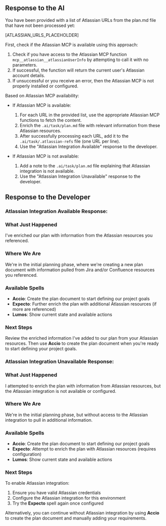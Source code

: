 ## Response to the AI

You have been provided with a list of Atlassian URLs from the plan.md file that have not been processed yet:

[ATLASSIAN_URLS_PLACEHOLDER]

First, check if the Atlassian MCP is available using this approach:
1. Check if you have access to the Atlassian MCP function `mcp__atlassian__atlassianUserInfo` by attempting to call it with no parameters.
2. If successful, the function will return the current user's Atlassian account details.
3. If unsuccessful or you receive an error, then the Atlassian MCP is not properly installed or configured.

Based on Atlassian MCP availability:
- If Atlassian MCP is available:
  1. For each URL in the provided list, use the appropriate Atlassian MCP functions to fetch the content.
  2. Enrich the `.ai/task/plan.md` file with relevant information from these Atlassian resources.
  3. After successfully processing each URL, add it to the `.ai/task/.atlassian-refs` file (one URL per line).
  4. Use the "Atlassian Integration Available" response to the developer.

- If Atlassian MCP is not available:
  1. Add a note to the `.ai/task/plan.md` file explaining that Atlassian integration is not available.
  2. Use the "Atlassian Integration Unavailable" response to the developer.

## Response to the Developer

### Atlassian Integration Available Response:

### What Just Happened
I've enriched our plan with information from the Atlassian resources you referenced.

### Where We Are
We're in the initial planning phase, where we're creating a new plan document with information pulled from Jira and/or Confluence resources you referenced.

### Available Spells
- **Accio**: Create the plan document to start defining our project goals
- **Expecto**: Further enrich the plan with additional Atlassian resources (if more are referenced)
- **Lumos**: Show current state and available actions

### Next Steps
Review the enriched information I've added to our plan from your Atlassian resources. Then use **Accio** to create the plan document when you're ready to start defining your project goals.

### Atlassian Integration Unavailable Response:

### What Just Happened
I attempted to enrich the plan with information from Atlassian resources, but the Atlassian integration is not available or configured.

### Where We Are
We're in the initial planning phase, but without access to the Atlassian integration to pull in additional information.

### Available Spells
- **Accio**: Create the plan document to start defining our project goals
- **Expecto**: Attempt to enrich the plan with Atlassian resources (requires configuration)
- **Lumos**: Show current state and available actions

### Next Steps
To enable Atlassian integration:
1. Ensure you have valid Atlassian credentials
2. Configure the Atlassian integration for this environment
3. Try the **Expecto** spell again once configured

Alternatively, you can continue without Atlassian integration by using **Accio** to create the plan document and manually adding your requirements.
